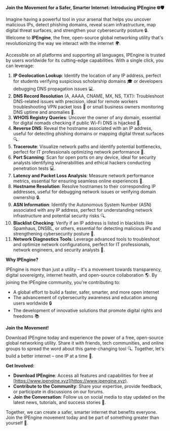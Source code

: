 **Join the Movement for a Safer, Smarter Internet: Introducing IPEngine 🌐🛡️**

Imagine having a powerful tool in your arsenal that helps you uncover malicious IPs, detect phishing domains, reveal scam infrastructure, map digital threat surfaces, and strengthen your cybersecurity posture 🔒. Welcome to **IPEngine**, the free, open-source global networking utility that's revolutionizing the way we interact with the internet 🌍.

Accessible on all platforms and supporting all languages, IPEngine is trusted by users worldwide for its cutting-edge capabilities. With a single click, you can leverage:

1.  **IP Geolocation Lookup**: Identify the location of any IP address, perfect for students verifying suspicious scholarship domains 🎓 or developers debugging DNS propagation issues 💻.
2.  **DNS Record Resolution** (A, AAAA, CNAME, MX, NS, TXT): Troubleshoot DNS-related issues with precision, ideal for remote workers troubleshooting VPN packet loss 🚀 or small business owners monitoring DNS uptime and anomalies 🏢.
3.  **WHOIS Registry Queries**: Uncover the owner of any domain, essential for digital nomads checking if public Wi-Fi DNS is hijacked 📡.
4.  **Reverse DNS**: Reveal the hostname associated with an IP address, useful for detecting phishing domains or mapping digital threat surfaces 🔍.
5.  **Traceroute**: Visualize network paths and identify potential bottlenecks, perfect for IT professionals optimizing network performance 🔄.
6.  **Port Scanning**: Scan for open ports on any device, ideal for security analysts identifying vulnerabilities and ethical hackers conducting penetration tests 💻.
7.  **Latency and Packet Loss Analysis**: Measure network performance metrics, essential for ensuring seamless online experiences 📡.
8.  **Hostname Resolution**: Resolve hostnames to their corresponding IP addresses, useful for debugging network issues or verifying domain ownership 🔒.
9.  **ASN Information**: Identify the Autonomous System Number (ASN) associated with any IP address, perfect for understanding network infrastructure and potential security risks 🔍.
10. **Blacklist Checking**: Verify if an IP address is listed in blacklists like Spamhaus, DNSBL, or others, essential for detecting malicious IPs and strengthening cybersecurity posture 🚫.
11. **Network Diagnostics Tools**: Leverage advanced tools to troubleshoot and optimize network configurations, perfect for IT professionals, network engineers, and security analysts 🔧.

**Why IPEngine?**

IPEngine is more than just a utility – it's a movement towards transparency, digital sovereignty, internet health, and open-source collaboration 🌎. By joining the IPEngine community, you're contributing to:

*   A global effort to build a faster, safer, smarter, and more open internet
*   The advancement of cybersecurity awareness and education among users worldwide 🔒
*   The development of innovative solutions that promote digital rights and freedoms 📚

**Join the Movement!**

Download IPEngine today and experience the power of a free, open-source global networking utility. Share it with friends, tech communities, and online groups to spread the word about this game-changing tool 🔍. Together, let's build a better internet – one IP at a time 🚀.

**Get Involved:**

*   **Download IPEngine**: Access all features and capabilities for free at [https://www.ipengine.xyz](https://www.ipengine.xyz).
*   **Contribute to the Community**: Share your expertise, provide feedback, or participate in discussions on our forums.
*   **Join the Conversation**: Follow us on social media to stay updated on the latest news, tutorials, and success stories 📱.

Together, we can create a safer, smarter internet that benefits everyone. Join the IPEngine movement today and be part of something greater than yourself 🔑.